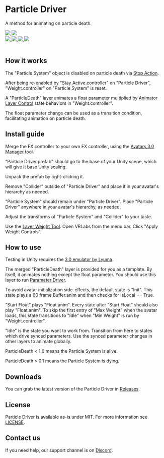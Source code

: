 <div>
  <h1>Particle Driver</h1>
  <p>
     A method for animating on particle death.
  </p>

  <a href="https://github.com/VRLabs/Particle-Driver/releases/latest">
    <img src="https://img.shields.io/github/v/release/VRLabs/Particle-Driver.svg?style=flat-square">
  </a>
  <a href="https://github.com/VRLabs/Particle-Driver/releases/latest">
    <img src="https://img.shields.io/badge/Unity-2019.4-green.svg?style=flat-square">
  </a>
  <br />
  <a href="https://github.com/VRLabs/Particle-Driver/issues">
    <img src="https://img.shields.io/github/issues-raw/VRLabs/Particle-Driver.svg?style=flat-square">
  </a>
  <a href="https://github.com/VRLabs/Particle-Driver/issues?q=is%3Aissue+is%3Aclosed">
    <img src="https://img.shields.io/github/issues-closed-raw/VRLabs/Particle-Driver.svg?style=flat-square">
  </a>
  <a href="https://github.com/VRLabs/Particle-Driver/pull">
    <img src="https://img.shields.io/github/issues-pr-raw/VRLabs/Particle-Driver.svg?style=flat-square">
  </a>
  <a href="https://github.com/VRLabs/Particle-Driver/pulls?q=is%3Apr+is%3Aclosed">
    <img src="https://img.shields.io/github/issues-pr-closed-raw/VRLabs/Particle-Driver.svg?style=flat-square">
  </a>
  <br />
  <br />
</div>

## How it works

The "Particle System" object is disabled on particle death via [Stop Action](https://docs.unity3d.com/ScriptReference/ParticleSystemStopAction.html).

After being re-enabled by "Stay Active.controller" on "Particle Driver", "Weight.controller" on "Particle System" is reset.

A "ParticleDeath" layer animates a float parameter multiplied by [Animator Layer Control](https://docs.vrchat.com/docs/state-behaviors) state behaviors in "Weight.controller". 

The float parameter change can be used as a transition condition, facilitating animation on particle death.

## Install guide

Merge the FX controller to your own FX controller, using the [Avatars 3.0 Manager](https://github.com/VRLabs/Avatars-3.0-Manager) tool.
 
"Particle Driver.prefab" should go to the base of your Unity scene, which will give it base Unity scaling.

Unpack the prefab by right-clicking it.

Remove "Collider" outside of "Particle Driver" and place it in your avatar's hierarchy as needed. 

"Particle System" should remain under "Particle Driver". Place "Particle Driver" anywhere in your avatar's hierarchy, as needed.

Adjust the transforms of "Particle System" and "Collider" to your taste.

Use the [Layer Weight Tool](https://github.com/VRLabs/Layer-Weight-Tool/). Open VRLabs from the menu bar. Click "Apply Weight Controls".

## How to use

Testing in Unity requires the [3.0 emulator by Lyuma](https://github.com/lyuma/Av3Emulator).

The merged "ParticleDeath" layer is provided for you as a template. By itself, it animates nothing except the float parameter. You should use this layer to run [Parameter Driver](https://docs.vrchat.com/docs/state-behaviors).

To avoid avatar initialization side-effects, the default state is "Init". This state plays a 60 frame Buffer.anim and then checks for IsLocal == True.

"Start Float" plays "Float.anim". Every state after "Start Float" should also play "Float.anim". To skip the first entry of "Max Weight" when the avatar loads, this state transitions to "Idle" when "Min Weight" is run by "Weight.controller".

"Idle" is the state you want to work from. Transition from here to states which drive synced parameters. Use the synced parameter changes in other layers to animate globally.

ParticleDeath < 1.0 means the Particle System is alive.

ParticleDeath > 0.1 means the Particle System is dying.

## Downloads

You can grab the latest version of the Particle Driver in [Releases](https://github.com/VRLabs/Particle-Driver/releases/latest).

## License

Particle Driver is available as-is under MIT. For more information see [LICENSE](https://github.com/VRLabs/Particle-Driver/blob/dev/LICENSE).

## Contact us

If you need help, our support channel is on [Discord](https://discord.vrlabs.dev).
